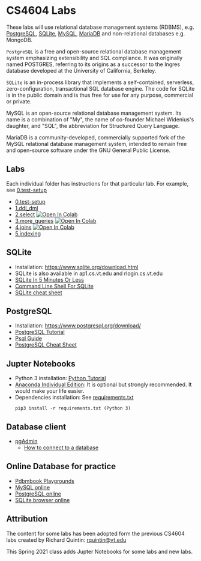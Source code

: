 # CS4604 Labs
These labs will use relational database management systems (RDBMS), e.g. [PostgreSQL](https://www.postgresql.org/), [SQLite](https://www.sqlite.org/index.html), [MySQL](https://www.mysql.com/), [MariaDB](https://mariadb.org/) and non-relational databases e.g. MongoDB.

`PostgreSQL` is a free and open-source relational database management system emphasizing extensibility and SQL compliance. It was originally named POSTGRES, referring to its origins as a successor to the Ingres database developed at the University of California, Berkeley.

`SQLite` is an in-process library that implements a self-contained, serverless, zero-configuration, transactional SQL database engine. The code for SQLite is in the public domain and is thus free for use for any purpose, commercial or private. 

MySQL is an open-source relational database management system. Its name is a combination of "My", the name of co-founder Michael Widenius's daughter, and "SQL", the abbreviation for Structured Query Language.

MariaDB is a community-developed, commercially supported fork of the MySQL relational database management system, intended to remain free and open-source software under the GNU General Public License.

## Labs

Each individual folder has instructions for that particular lab. For example, see [0.test-setup](0.test-setup)
* [0.test-setup](0.test-setup/)
* [1.ddl_dml](1.ddl_dml/)
* [2.select](2.select/)   [![Open In Colab](https://colab.research.google.com/assets/colab-badge.svg)](https://colab.research.google.com/github/VTCourses/CS4604_Labs/blob/master/2.select/Lab_2.ipynb)
* [3.more_queries](3.more_queries/)   [![Open In Colab](https://colab.research.google.com/assets/colab-badge.svg)](https://colab.research.google.com/github/VTCourses/CS4604_Labs/blob/master/3.more_queries/Lab_3.ipynb)
* [4.joins](4.joins/)    [![Open In Colab](https://colab.research.google.com/assets/colab-badge.svg)](https://colab.research.google.com/github/VTCourses/CS4604_Labs/blob/master/4.joins/Lab_4.ipynb)
* [5.indexing](5.indexing/)


## SQLite
* Installation: https://www.sqlite.org/download.html
* SQLite is also available in ap1.cs.vt.edu and rlogin.cs.vt.edu
* [SQLite In 5 Minutes Or Less](https://www.sqlite.org/quickstart.html)
* [Command Line Shell For SQLite](https://sqlite.org/cli.html#:~:text=Terminate%20the%20sqlite3%20program%20by,a%20long%2Drunning%20SQL%20statement.)
* [SQLite cheat sheet](docs/sql-sqlite-commands-cheat-sheet.pdf)

## PostgreSQL
* Installation: https://www.postgresql.org/download/
* [PostgreSQL Tutorial](https://www.postgresqltutorial.com/)
* [Psql Guide](http://postgresguide.com/utilities/psql.html)
* [PostgreSQL Cheat Sheet](docs/PostgreSQL-Cheat-Sheet.pdf)

## Jupter Notebooks
* Python 3 installation: [Python Tutorial](https://github.com/VTCourses/Python_tutorial)
* [Anaconda Individual Edition](https://www.anaconda.com/products/individual): It is optional but strongly recommended. It would make your life easier.
* Dependencies installation: See [requirements.txt](requirements.txt)
	```
	pip3 install -r requirements.txt (Python 3)
	```

## Database client
* [pgAdmin](https://www.pgadmin.org/)
	* [How to connect to a database](pgadmin.md)

## Online Database for practice
* [Pdbmbook Playgrounds](https://www.pdbmbook.com/playground/)
* [MySQL online](https://extendsclass.com/mysql-online.html#)
* [PostgreSQL online](https://extendsclass.com/postgresql-online.html)
* [SQLite browser online](https://extendsclass.com/sqlite-browser.html)

## Attribution

The content for some labs has been adopted form the previous CS4604 labs created by Richard Quintin: rquintin@vt.edu

This Spring 2021 class adds Jupter Notebooks for some labs and new labs.